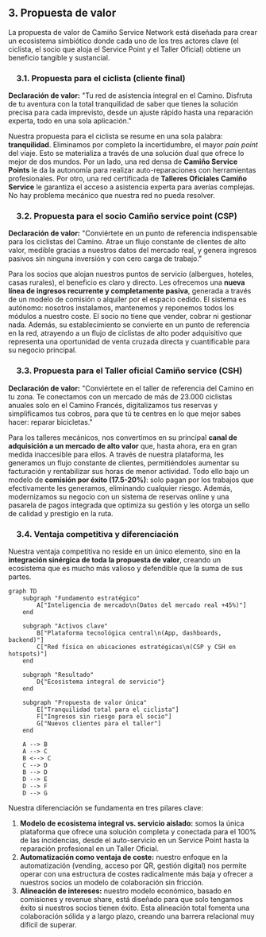 
## **3. Propuesta de valor**

La propuesta de valor de Camiño Service Network está diseñada para crear un ecosistema simbiótico donde cada uno de los tres actores clave (el ciclista, el socio que aloja el Service Point y el Taller Oficial) obtiene un beneficio tangible y sustancial.

###  3.1. Propuesta para el ciclista (cliente final)

**Declaración de valor:** "Tu red de asistencia integral en el Camino. Disfruta de tu aventura con la total tranquilidad de saber que tienes la solución precisa para cada imprevisto, desde un ajuste rápido hasta una reparación experta, todo en una sola aplicación."

Nuestra propuesta para el ciclista se resume en una sola palabra: **tranquilidad**. Eliminamos por completo la incertidumbre, el mayor *pain point* del viaje. Esto se materializa a través de una solución dual que ofrece lo mejor de dos mundos. Por un lado, una red densa de **Camiño Service Points** le da la autonomía para realizar auto-reparaciones con herramientas profesionales. Por otro, una red certificada de **Talleres Oficiales Camiño Service** le garantiza el acceso a asistencia experta para averías complejas. No hay problema mecánico que nuestra red no pueda resolver.

###  3.2. Propuesta para el socio Camiño service point (CSP)

**Declaración de valor:** "Conviértete en un punto de referencia indispensable para los ciclistas del Camino. Atrae un flujo constante de clientes de alto valor, medible gracias a nuestros datos del mercado real, y genera ingresos pasivos sin ninguna inversión y con cero carga de trabajo."

Para los socios que alojan nuestros puntos de servicio (albergues, hoteles, casas rurales), el beneficio es claro y directo. Les ofrecemos una **nueva línea de ingresos recurrente y completamente pasiva**, generada a través de un modelo de comisión o alquiler por el espacio cedido. El sistema es autónomo: nosotros instalamos, mantenemos y reponemos todos los módulos a nuestro coste. El socio no tiene que vender, cobrar ni gestionar nada. Además, su establecimiento se convierte en un punto de referencia en la red, atrayendo a un flujo de ciclistas de alto poder adquisitivo que representa una oportunidad de venta cruzada directa y cuantificable para su negocio principal.

###  3.3. Propuesta para el Taller oficial Camiño service (CSH)

**Declaración de valor:** "Conviértete en el taller de referencia del Camino en tu zona. Te conectamos con un mercado de más de 23.000 ciclistas anuales solo en el Camino Francés, digitalizamos tus reservas y simplificamos tus cobros, para que tú te centres en lo que mejor sabes hacer: reparar bicicletas."

Para los talleres mecánicos, nos convertimos en su principal **canal de adquisición a un mercado de alto valor** que, hasta ahora, era en gran medida inaccesible para ellos. A través de nuestra plataforma, les generamos un flujo constante de clientes, permitiéndoles aumentar su facturación y rentabilizar sus horas de menor actividad. Todo ello bajo un modelo de **comisión por éxito (17.5-20%)**: solo pagan por los trabajos que efectivamente les generamos, eliminando cualquier riesgo. Además, modernizamos su negocio con un sistema de reservas online y una pasarela de pagos integrada que optimiza su gestión y les otorga un sello de calidad y prestigio en la ruta.

###  3.4. Ventaja competitiva y diferenciación

Nuestra ventaja competitiva no reside en un único elemento, sino en la **integración sinérgica de toda la propuesta de valor**, creando un ecosistema que es mucho más valioso y defendible que la suma de sus partes.

```mermaid
graph TD
    subgraph "Fundamento estratégico"
        A["Inteligencia de mercado\n(Datos del mercado real +45%)"]
    end

    subgraph "Activos clave"
        B["Plataforma tecnológica central\n(App, dashboards, backend)"]
        C["Red física en ubicaciones estratégicas\n(CSP y CSH en hotspots)"]
    end
  
    subgraph "Resultado"
        D{"Ecosistema integral de servicio"}
    end

    subgraph "Propuesta de valor única"
        E["Tranquilidad total para el ciclista"]
        F["Ingresos sin riesgo para el socio"]
        G["Nuevos clientes para el taller"]
    end

    A --> B
    A --> C
    B <--> C
    C --> D
    B --> D
    D --> E
    D --> F
    D --> G

```

Nuestra diferenciación se fundamenta en tres pilares clave:

1. **Modelo de ecosistema integral vs. servicio aislado:** somos la única plataforma que ofrece una solución completa y conectada para el 100% de las incidencias, desde el auto-servicio en un Service Point hasta la reparación profesional en un Taller Oficial.
2. **Automatización como ventaja de coste:** nuestro enfoque en la automatización (vending, acceso por QR, gestión digital) nos permite operar con una estructura de costes radicalmente más baja y ofrecer a nuestros socios un modelo de colaboración sin fricción.
3. **Alineación de intereses:** nuestro modelo económico, basado en comisiones y revenue share, está diseñado para que solo tengamos éxito si nuestros socios tienen éxito. Esta alineación total fomenta una colaboración sólida y a largo plazo, creando una barrera relacional muy difícil de superar.
